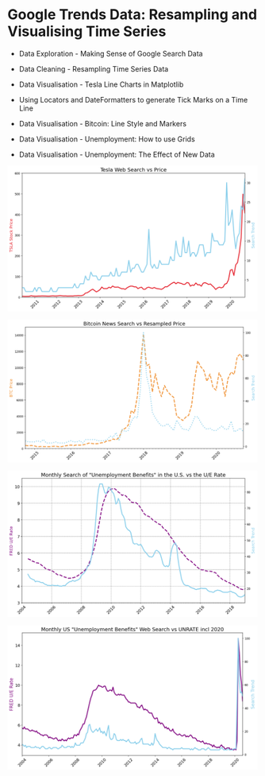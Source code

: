 # Google Trends Data: Resampling and Visualising Time Series

- Data Exploration - Making Sense of Google Search Data


- Data Cleaning - Resampling Time Series Data


- Data Visualisation - Tesla Line Charts in Matplotlib


- Using Locators and DateFormatters to generate Tick Marks on a Time Line


- Data Visualisation - Bitcoin: Line Style and Markers


- Data Visualisation - Unemployment: How to use Grids


- Data Visualisation - Unemployment: The Effect of New Data


![alt text](https://github.com/macosta-42/100_days_of_code/blob/main/4_Advanced/day74_Google_Trends_Data/my_plot_1.png?raw=true)

![alt text](https://github.com/macosta-42/100_days_of_code/blob/main/4_Advanced/day74_Google_Trends_Data/my_plot_2.png?raw=true)

![alt text](https://github.com/macosta-42/100_days_of_code/blob/main/4_Advanced/day74_Google_Trends_Data/my_plot_3.png?raw=true)

![alt text](https://github.com/macosta-42/100_days_of_code/blob/main/4_Advanced/day74_Google_Trends_Data/my_plot_4.png?raw=true)
